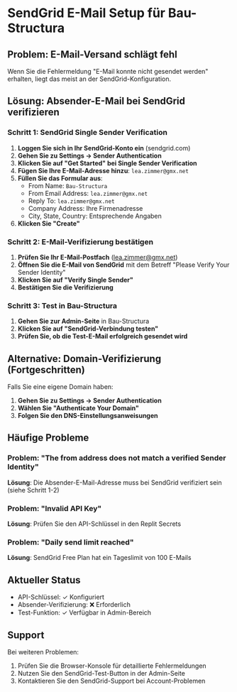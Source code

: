 # SendGrid E-Mail Setup für Bau-Structura

## Problem: E-Mail-Versand schlägt fehl

Wenn Sie die Fehlermeldung "E-Mail konnte nicht gesendet werden" erhalten, liegt das meist an der SendGrid-Konfiguration.

## Lösung: Absender-E-Mail bei SendGrid verifizieren

### Schritt 1: SendGrid Single Sender Verification

1. **Loggen Sie sich in Ihr SendGrid-Konto ein** (sendgrid.com)
2. **Gehen Sie zu Settings → Sender Authentication**
3. **Klicken Sie auf "Get Started" bei Single Sender Verification**
4. **Fügen Sie Ihre E-Mail-Adresse hinzu**: `lea.zimmer@gmx.net`
5. **Füllen Sie das Formular aus**:
   - From Name: `Bau-Structura`
   - From Email Address: `lea.zimmer@gmx.net`
   - Reply To: `lea.zimmer@gmx.net`
   - Company Address: Ihre Firmenadresse
   - City, State, Country: Entsprechende Angaben
6. **Klicken Sie "Create"**

### Schritt 2: E-Mail-Verifizierung bestätigen

1. **Prüfen Sie Ihr E-Mail-Postfach** (lea.zimmer@gmx.net)
2. **Öffnen Sie die E-Mail von SendGrid** mit dem Betreff "Please Verify Your Sender Identity"
3. **Klicken Sie auf "Verify Single Sender"**
4. **Bestätigen Sie die Verifizierung**

### Schritt 3: Test in Bau-Structura

1. **Gehen Sie zur Admin-Seite** in Bau-Structura
2. **Klicken Sie auf "SendGrid-Verbindung testen"**
3. **Prüfen Sie, ob die Test-E-Mail erfolgreich gesendet wird**

## Alternative: Domain-Verifizierung (Fortgeschritten)

Falls Sie eine eigene Domain haben:

1. **Gehen Sie zu Settings → Sender Authentication**
2. **Wählen Sie "Authenticate Your Domain"**
3. **Folgen Sie den DNS-Einstellungsanweisungen**

## Häufige Probleme

### Problem: "The from address does not match a verified Sender Identity"
**Lösung**: Die Absender-E-Mail-Adresse muss bei SendGrid verifiziert sein (siehe Schritt 1-2)

### Problem: "Invalid API Key"
**Lösung**: Prüfen Sie den API-Schlüssel in den Replit Secrets

### Problem: "Daily send limit reached"
**Lösung**: SendGrid Free Plan hat ein Tageslimit von 100 E-Mails

## Aktueller Status

- API-Schlüssel: ✓ Konfiguriert
- Absender-Verifizierung: ❌ Erforderlich
- Test-Funktion: ✓ Verfügbar in Admin-Bereich

## Support

Bei weiteren Problemen:
1. Prüfen Sie die Browser-Konsole für detaillierte Fehlermeldungen
2. Nutzen Sie den SendGrid-Test-Button in der Admin-Seite
3. Kontaktieren Sie den SendGrid-Support bei Account-Problemen